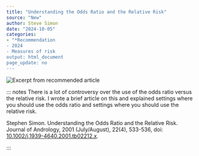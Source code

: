 ```yaml
---
title: "Understanding the Odds Ratio and the Relative Risk"
source: "New"
author: Steve Simon
date: "2024-10-05"
categories: 
- "*Recommendation
- 2024
- Measures of risk
output: html_document
page_update: no
---
```


![](http://www.pmean.com/new-images/24/understanding-or-and-rr-01.png "Excerpt from recommended article")

::: notes
There is a lot of controversy over the use of the odds ratio versus the relative risk. I wrote a brief article on this and explained settings where you should use the odds ratio and settings where you should use the relative risk.

Stephen Simon. Understanding the Odds Ratio and the Relative Risk. Journal of Andrology, 2001 (July/August), 22(4), 533-536, doi: [10.1002/j.1939-4640.2001.tb02212.x][doi1].

[doi1]: https://doi.org/10.1002/j.1939-4640.2001.tb02212.x
:::
